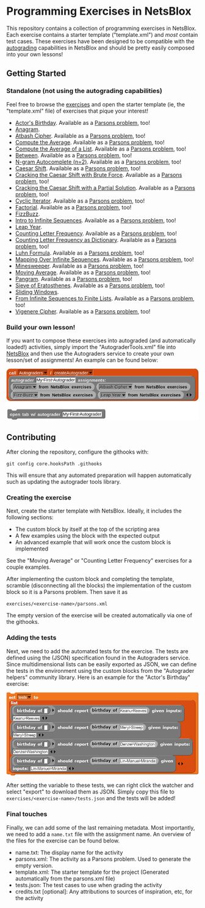 # Programming Exercises in NetsBlox

This repository contains a collection of programming exercises in NetsBlox. Each
exercise contains a starter template ("template.xml") and _most_ contain test
cases. These exercises have been designed to be compatible with the
[autograding](https://editor.netsblox.org/docs/services/Autograders/index.html)
capabilities in NetsBlox and should be pretty easily composed into your own
lessons!

## Getting Started

### Standalone (not using the autograding capabilities)

Feel free to browse the [exercises](./exercises) and open the starter template
(ie, the "template.xml" file) of exercises that pique your interest!

- [Actor's Birthday](https://editor.netsblox.org#open:https://raw.githubusercontent.com/NetsBlox/exercises/master/exercises/actor-birthday/template.xml).
  Available as a
  [Parsons problem](https://editor.netsblox.org#open:https://raw.githubusercontent.com/NetsBlox/exercises/master/exercises/actor-birthday/parsons.xml),
  too!
- [Anagram](https://editor.netsblox.org#open:https://raw.githubusercontent.com/NetsBlox/exercises/master/exercises/anagram/template.xml).
- [Atbash Cipher](https://editor.netsblox.org#open:https://raw.githubusercontent.com/NetsBlox/exercises/master/exercises/atbash/template.xml).
  Available as a
  [Parsons problem](https://editor.netsblox.org#open:https://raw.githubusercontent.com/NetsBlox/exercises/master/exercises/atbash/parsons.xml),
  too!
- [Compute the Average](https://editor.netsblox.org#open:https://raw.githubusercontent.com/NetsBlox/exercises/master/exercises/average/template.xml).
  Available as a
  [Parsons problem](https://editor.netsblox.org#open:https://raw.githubusercontent.com/NetsBlox/exercises/master/exercises/average/parsons.xml),
  too!
- [Compute the Average of a List](https://editor.netsblox.org#open:https://raw.githubusercontent.com/NetsBlox/exercises/master/exercises/average-list/template.xml).
  Available as a
  [Parsons problem](https://editor.netsblox.org#open:https://raw.githubusercontent.com/NetsBlox/exercises/master/exercises/average-list/parsons.xml),
  too!
- [Between](https://editor.netsblox.org#open:https://raw.githubusercontent.com/NetsBlox/exercises/master/exercises/between/template.xml).
  Available as a
  [Parsons problem](https://editor.netsblox.org#open:https://raw.githubusercontent.com/NetsBlox/exercises/master/exercises/between/parsons.xml),
  too!
- [N-gram Autocomplete (n=2)](https://editor.netsblox.org#open:https://raw.githubusercontent.com/NetsBlox/exercises/master/exercises/bigram-autocomplete/template.xml).
  Available as a
  [Parsons problem](https://editor.netsblox.org#open:https://raw.githubusercontent.com/NetsBlox/exercises/master/exercises/bigram-autocomplete/parsons.xml),
  too!
- [Caesar Shift](https://editor.netsblox.org#open:https://raw.githubusercontent.com/NetsBlox/exercises/master/exercises/caesar-shift/template.xml).
  Available as a
  [Parsons problem](https://editor.netsblox.org#open:https://raw.githubusercontent.com/NetsBlox/exercises/master/exercises/caesar-shift/parsons.xml),
  too!
- [Cracking the Caesar Shift with Brute Force](https://editor.netsblox.org#open:https://raw.githubusercontent.com/NetsBlox/exercises/master/exercises/crack-caesar-brute-force/template.xml).
  Available as a
  [Parsons problem](https://editor.netsblox.org#open:https://raw.githubusercontent.com/NetsBlox/exercises/master/exercises/crack-caesar-brute-force/parsons.xml),
  too!
- [Cracking the Caesar Shift with a Partial Solution](https://editor.netsblox.org#open:https://raw.githubusercontent.com/NetsBlox/exercises/master/exercises/crack-caesar-partial-soln/template.xml).
  Available as a
  [Parsons problem](https://editor.netsblox.org#open:https://raw.githubusercontent.com/NetsBlox/exercises/master/exercises/crack-caesar-partial-soln/parsons.xml),
  too!
- [Cyclic Iterator](https://editor.netsblox.org#open:https://raw.githubusercontent.com/NetsBlox/exercises/master/exercises/cyclic-iterator/template.xml).
  Available as a
  [Parsons problem](https://editor.netsblox.org#open:https://raw.githubusercontent.com/NetsBlox/exercises/master/exercises/cyclic-iterator/parsons.xml),
  too!
- [Factorial](https://editor.netsblox.org#open:https://raw.githubusercontent.com/NetsBlox/exercises/master/exercises/factorial/template.xml).
  Available as a
  [Parsons problem](https://editor.netsblox.org#open:https://raw.githubusercontent.com/NetsBlox/exercises/master/exercises/factorial/parsons.xml),
  too!
- [FizzBuzz](https://editor.netsblox.org#open:https://raw.githubusercontent.com/NetsBlox/exercises/master/exercises/fizz-buzz/template.xml).
- [Intro to Infinite Sequences](https://editor.netsblox.org#open:https://raw.githubusercontent.com/NetsBlox/exercises/master/exercises/intro-infinite-sequences/template.xml).
  Available as a
  [Parsons problem](https://editor.netsblox.org#open:https://raw.githubusercontent.com/NetsBlox/exercises/master/exercises/intro-infinite-sequences/parsons.xml),
  too!
- [Leap Year](https://editor.netsblox.org#open:https://raw.githubusercontent.com/NetsBlox/exercises/master/exercises/leap-year/template.xml).
- [Counting Letter Frequency](https://editor.netsblox.org#open:https://raw.githubusercontent.com/NetsBlox/exercises/master/exercises/letter-frequency/template.xml).
  Available as a
  [Parsons problem](https://editor.netsblox.org#open:https://raw.githubusercontent.com/NetsBlox/exercises/master/exercises/letter-frequency/parsons.xml),
  too!
- [Counting Letter Frequency as Dictionary](https://editor.netsblox.org#open:https://raw.githubusercontent.com/NetsBlox/exercises/master/exercises/letter-frequency-dictionary/template.xml).
  Available as a
  [Parsons problem](https://editor.netsblox.org#open:https://raw.githubusercontent.com/NetsBlox/exercises/master/exercises/letter-frequency-dictionary/parsons.xml),
  too!
- [Luhn Formula](https://editor.netsblox.org#open:https://raw.githubusercontent.com/NetsBlox/exercises/master/exercises/luhn-formula/template.xml).
  Available as a
  [Parsons problem](https://editor.netsblox.org#open:https://raw.githubusercontent.com/NetsBlox/exercises/master/exercises/luhn-formula/parsons.xml),
  too!
- [Mapping Over Infinite Sequences](https://editor.netsblox.org#open:https://raw.githubusercontent.com/NetsBlox/exercises/master/exercises/map-sequence/template.xml).
  Available as a
  [Parsons problem](https://editor.netsblox.org#open:https://raw.githubusercontent.com/NetsBlox/exercises/master/exercises/map-sequence/parsons.xml),
  too!
- [Minesweeper](https://editor.netsblox.org#open:https://raw.githubusercontent.com/NetsBlox/exercises/master/exercises/minesweeper/template.xml).
  Available as a
  [Parsons problem](https://editor.netsblox.org#open:https://raw.githubusercontent.com/NetsBlox/exercises/master/exercises/minesweeper/parsons.xml),
  too!
- [Moving Average](https://editor.netsblox.org#open:https://raw.githubusercontent.com/NetsBlox/exercises/master/exercises/moving-average/template.xml).
  Available as a
  [Parsons problem](https://editor.netsblox.org#open:https://raw.githubusercontent.com/NetsBlox/exercises/master/exercises/moving-average/parsons.xml),
  too!
- [Pangram](https://editor.netsblox.org#open:https://raw.githubusercontent.com/NetsBlox/exercises/master/exercises/pangram/template.xml).
  Available as a
  [Parsons problem](https://editor.netsblox.org#open:https://raw.githubusercontent.com/NetsBlox/exercises/master/exercises/pangram/parsons.xml),
  too!
- [Sieve of Eratosthenes](https://editor.netsblox.org#open:https://raw.githubusercontent.com/NetsBlox/exercises/master/exercises/sieve/template.xml).
  Available as a
  [Parsons problem](https://editor.netsblox.org#open:https://raw.githubusercontent.com/NetsBlox/exercises/master/exercises/sieve/parsons.xml),
  too!
- [Sliding Windows](https://editor.netsblox.org#open:https://raw.githubusercontent.com/NetsBlox/exercises/master/exercises/sliding-windows/template.xml).
- [From Infinite Sequences to Finite Lists](https://editor.netsblox.org#open:https://raw.githubusercontent.com/NetsBlox/exercises/master/exercises/take-collect-sequences/template.xml).
  Available as a
  [Parsons problem](https://editor.netsblox.org#open:https://raw.githubusercontent.com/NetsBlox/exercises/master/exercises/take-collect-sequences/parsons.xml),
  too!
- [Vigenere Cipher](https://editor.netsblox.org#open:https://raw.githubusercontent.com/NetsBlox/exercises/master/exercises/vigenere/template.xml).
  Available as a
  [Parsons problem](https://editor.netsblox.org#open:https://raw.githubusercontent.com/NetsBlox/exercises/master/exercises/vigenere/parsons.xml),
  too!

### Build your own lesson!

If you want to compose these exercises into autograded (and automatically
loaded!) activities, simply import the "AutograderTools.xml" file into
[NetsBlox](https://editor.netsblox.org/) and then use the Autograders service to
create your own lesson/set of assignments! An example can be found below:

![Creating an autograded lesson with the exercises!](./example.png)

## Contributing

After cloning the repository, configure the githooks with:

```
git config core.hooksPath .githooks
```

This will ensure that any automated preparation will happen automatically such
as updating the autograder tools library.

### Creating the exercise

Next, create the starter template with NetsBlox. Ideally, it includes the
following sections:

- The custom block by itself at the top of the scripting area
- A few examples using the block with the expected output
- An advanced example that will work once the custom block is implemented

See the "Moving Average" or "Counting Letter Frequency" exercises for a couple
examples.

After implementing the custom block and completing the template, scramble
(disconnecting all the blocks) the implementation of the custom block so it is a
Parsons problem. Then save it as

```
exercises/<exercise-name>/parsons.xml
```

The empty version of the exercise will be created automatically via one of the
githooks.

### Adding the tests

Next, we need to add the automated tests for the exercise. The tests are defined
using the (JSON) specification found in the Autograders service. Since
multidimensional lists can be easily exported as JSON, we can define the tests
in the environment using the custom blocks from the "Autograder helpers"
community library. Here is an example for the "Actor's Birthday" exercise:

![Setting the "tests" variable to a list of test cases](./tests.png)

After setting the variable to these tests, we can right click the watcher and
select "export" to download them as JSON. Simply copy this file to
`exercises/<exercise-name>/tests.json` and the tests will be added!

### Final touches

Finally, we can add some of the last remaining metadata. Most importantly, we
need to add a `name.txt` file with the assignment name. An overview of the files
for the exercise can be found below.

- name.txt: The display name for the activity
- parsons.xml: The activity as a Parsons problem. Used to generate the empty
  version.
- template.xml: The starter template for the project (Generated automatically
  from the parsons.xml file)
- tests.json: The test cases to use when grading the activity
- credits.txt [optional]: Any attributions to sources of inspiration, etc, for
  the activity
